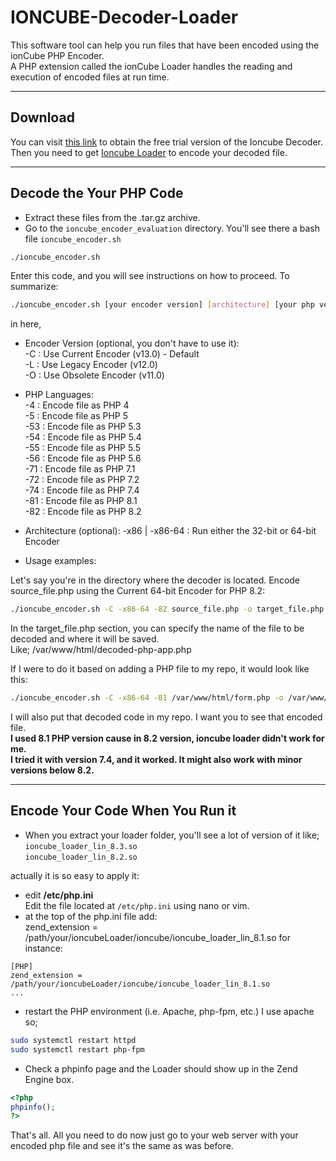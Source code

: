 # IONCUBE-Decoder-Loader
This software tool can help you run files that have been encoded using the ionCube PHP Encoder.<br>
A PHP extension called the ionCube Loader handles the reading and execution of encoded files at run time.

------------
## Download

You can visit [this link](https://www.ioncube.com/encoder_eval_download.php "this link") to obtain the free trial version of the Ioncube Decoder. <br>
Then you need to get [Ioncube Loader](https://www.ioncube.com/loaders.php) to encode your decoded file.

------------
## Decode the Your PHP Code

- Extract these files from the .tar.gz archive.
- Go to the `ioncube_encoder_evaluation` directory.
You'll see there a bash file `ioncube_encoder.sh`
```bash
./ioncube_encoder.sh
```
Enter this code, and you will see instructions on how to proceed.
To summarize:
```bash
./ioncube_encoder.sh [your encoder version] [architecture] [your php version] [the app will encode] -o [the encoded php file]
```
in here, 
- Encoder Version (optional, you don't have to use it): <br>
-C : Use Current Encoder (v13.0) - Default <br>
-L : Use Legacy Encoder (v12.0) <br>
-O : Use Obsolete Encoder (v11.0) <br>

- PHP Languages: <br>
-4 : Encode file as PHP 4 <br>
-5 : Encode file as PHP 5 <br>
-53 : Encode file as PHP 5.3 <br>
-54 : Encode file as PHP 5.4 <br>
-55 : Encode file as PHP 5.5 <br>
-56 : Encode file as PHP 5.6 <br>
-71 : Encode file as PHP 7.1 <br>
-72 : Encode file as PHP 7.2 <br>
-74 : Encode file as PHP 7.4 <br>
-81 : Encode file as PHP 8.1 <br>
-82 : Encode file as PHP 8.2

- Architecture (optional):
-x86 | -x86-64 : Run either the 32-bit or 64-bit Encoder

- Usage examples:

Let's say you're in the directory where the decoder is located.
Encode source_file.php using the Current 64-bit Encoder for PHP 8.2:
```bash
./ioncube_encoder.sh -C -x86-64 -82 source_file.php -o target_file.php
```
In the target_file.php section, you can specify the name of the file to be decoded and where it will be saved. <br>
Like; /var/www/html/decoded-php-app.php

If I were to do it based on adding a PHP file to my repo, it would look like this:
```bash
./ioncube_encoder.sh -C -x86-64 -81 /var/www/html/form.php -o /var/www/html/decodedform.php
```
I will also put that decoded code in my repo. I want you to see that encoded file. <br>
**I used 8.1 PHP version cause in 8.2 version, ioncube loader didn't work for me.** <br>
**I tried it with version 7.4, and it worked. It might also work with minor versions below 8.2.** <br>

------------
## Encode Your Code When You Run it

- When you extract your loader folder, you'll see a lot of version of it like; <br>
`ioncube_loader_lin_8.3.so` <br>
`ioncube_loader_lin_8.2.so` <br>

actually it is so easy to apply it:
-  edit **/etc/php.ini** <br>
Edit the file located at `/etc/php.ini` using nano or vim.
- at the top of the php.ini file add: <br>
zend_extension = /path/your/ioncubeLoader/ioncube/ioncube_loader_lin_8.1.so
for instance:
```
[PHP]
zend_extension = /path/your/ioncubeLoader/ioncube/ioncube_loader_lin_8.1.so
...
```
- restart the PHP environment (i.e. Apache, php-fpm, etc.)
I use apache so;
```bash
sudo systemctl restart httpd
sudo systemctl restart php-fpm
```
- Check a phpinfo page and the Loader should show up in the Zend Engine box.
```PHP
<?php
phpinfo();
?>
```
That's all.
All you need to do now just go to your web server with your encoded php file and see it's the same as was before.
